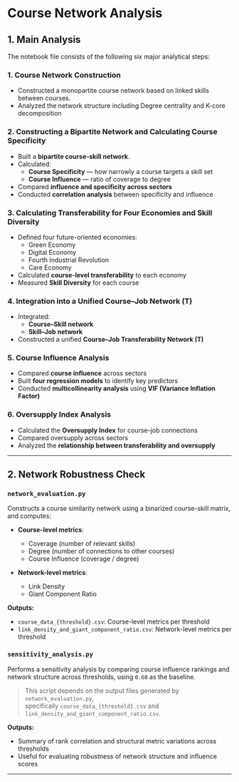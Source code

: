 # Course Network Analysis

## 1. Main Analysis

The notebook file consists of the following six major analytical steps:

### 1. Course Network Construction
- Constructed a monopartite course network based on linked skills between courses.
- Analyzed the network structure including Degree centrality and K-core decomposition

### 2. Constructing a Bipartite Network and Calculating Course Specificity
- Built a **bipartite course-skill network**.
- Calculated:
  - **Course Specificity** — how narrowly a course targets a skill set
  - **Course Influence** — ratio of coverage to degree
- Compared **influence and specificity across sectors**
- Conducted **correlation analysis** between specificity and influence

### 3. Calculating Transferability for Four Economies and Skill Diversity
- Defined four future-oriented economies:
  - Green Economy
  - Digital Economy
  - Fourth Industrial Revolution
  - Care Economy
- Calculated **course-level transferability** to each economy
- Measured **Skill Diversity** for each course

### 4. Integration into a Unified Course–Job Network (T)
- Integrated:
  - **Course–Skill network**
  - **Skill–Job network**
- Constructed a unified **Course–Job Transferability Network (T)**

### 5. Course Influence Analysis
- Compared **course influence** across sectors
- Built **four regression models** to identify key predictors
- Conducted **multicollinearity analysis** using **VIF (Variance Inflation Factor)**

### 6. Oversupply Index Analysis
- Calculated the **Oversupply Index** for course–job connections
- Compared oversupply across sectors
- Analyzed the **relationship between transferability and oversupply**

---

## 2. Network Robustness Check

### `network_evaluation.py`
Constructs a course similarity network using a binarized course-skill matrix, and computes:

- **Course-level metrics**:
  - Coverage (number of relevant skills)
  - Degree (number of connections to other courses)
  - Course Influence (coverage / degree)

- **Network-level metrics**:
  - Link Density
  - Giant Component Ratio

**Outputs:**
- `course_data_{threshold}.csv`: Course-level metrics per threshold  
- `link_density_and_giant_component_ratio.csv`: Network-level metrics per threshold

### `sensitivity_analysis.py`
Performs a sensitivity analysis by comparing course influence rankings and network structure across thresholds, using `0.60` as the baseline.

> This script depends on the output files generated by `network_evaluation.py`,  
specifically `course_data_{threshold}.csv` and `link_density_and_giant_component_ratio.csv`.

**Outputs:**
- Summary of rank correlation and structural metric variations across thresholds  
- Useful for evaluating robustness of network structure and influence scores

---






